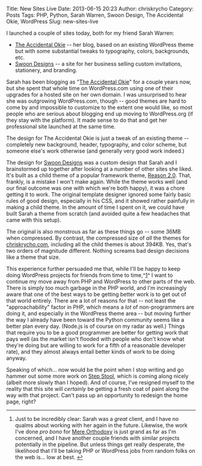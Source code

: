 Title: New Sites Live
Date: 2013-06-15 20:23
Author: chriskrycho
Category: Posts
Tags: PHP, Python, Sarah Warren, Swoon Design, The Accidental Okie, WordPress
Slug: new-sites-live

I launched a couple of sites today, both for my friend Sarah Warren:

-   [The Accidental Okie][] -- her blog, based on an existing WordPress
    theme but with some substantial tweaks to typography, colors,
    backgrounds, etc.
-   [Swoon Designs][] -- a site for her business selling custom
    invitations, stationery, and branding.

Sarah has been blogging as "[The Accidental Okie][]" for a couple years
now, but she spent that whole time on WordPress.com using one of their
upgrades for a hosted site on her own domain. I was unsurprised to hear
she was outgrowing WordPress.com, though -- good themes are hard to come
by and impossible to customize to the extent one would like, so most
people who are serious about blogging end up moving to WordPress.org (if
they stay with the platform). It made sense to do that and get her
professional site launched at the same time.

The design for The Accidental Okie is just a tweak of an existing theme
-- completely new background, header, typography, and color scheme, but
someone else's work otherwise (and generally very good work indeed.)

The design for [Swoon Designs][] was a custom design that Sarah and I
brainstormed up together after looking at a number of other sites she
liked. It's built as a child theme of a popular framework theme, [Reason
2.0][]. That, frankly, is a mistake I won't make again. While the theme
works well (and our final outcome was one with which we're both happy),
it was a chore getting it to work. The original template designer
ignored some fairly basic rules of good design, especially in his CSS,
and it showed rather painfully in making a child theme. In the amount of
time I spent on it, we could have built Sarah a theme from scratch (and
avoided quite a few headaches that came with this setup).

The original is also monstrous as far as these things go -- some 36MB
when compressed. By contrast, the compressed size of *all* the themes
for [chriskrycho.com][], including all the child themes is about 394KB.
Yes, that's two orders of magnitude different. Nothing screams bad
design decisions like a theme that size.

This experience further persuaded me that, while I'll be happy to keep
doing WordPress projects for friends from time to time,^[1][]^ I want to
continue my move away from PHP and WordPress to other parts of the web.
There is simply too much garbage in the PHP world, and I'm increasingly
aware that one of the best ways to be getting better work is to get out
of that world entirely. There are a lot of reasons for that -- not least
the "approachability" factor in PHP, which means a *lot* of
non-programmers are doing it, and especially in the WordPress theme area
-- but moving further the way I already have been toward the Python
community seems like a better plan every day. (Node.js is of course on
my radar as well.) Things that require you to be a good programmer are
better for getting work that pays well (as the market isn't flooded with
people who don't know what they're doing but are willing to work for a
fifth of a reasonable developer rate), and they almost always entail
better kinds of work to be doing anyway.

Speaking of which... now would be the point when I stop writing and go
hammer out some more work on [Step Stool][], which is coming along
nicely (albeit more slowly than I hoped). And of course, I've resigned
myself to the reality that this site will *certainly* be getting a fresh
coat of paint along the way with that project. Can't pass up an
opportunity to redesign the home page, right?

<div class="footnotes">

* * * * *

1.  Just to be incredibly clear: Sarah was a *great* client, and I have
    no qualms about working with her again in the future. Likewise, the
    work I've done *pro bono* for [Mere Orthodoxy][] is just grand as
    far as I'm concerned, and I have another couple friends with similar
    projects potentially in the pipeline. But unless things get really
    desperate, the likelihood that I'll be taking PHP or WordPress jobs
    from random folks on the web is... low at best. [↩][]

</div>

  [The Accidental Okie]: http://theaccidentalokie.com/
  [Swoon Designs]: http://swoondesigns.net/
  [Reason 2.0]: http://themeforest.net/item/reason-wp-smart-responsive-customizable/2274642
  [chriskrycho.com]: http://chriskrycho.com
  [1]: #fn:1
  [Step Stool]: http://step-stool.io
  [Mere Orthodoxy]: http://mereorthodoxy.com
  [↩]: #fnref:1

